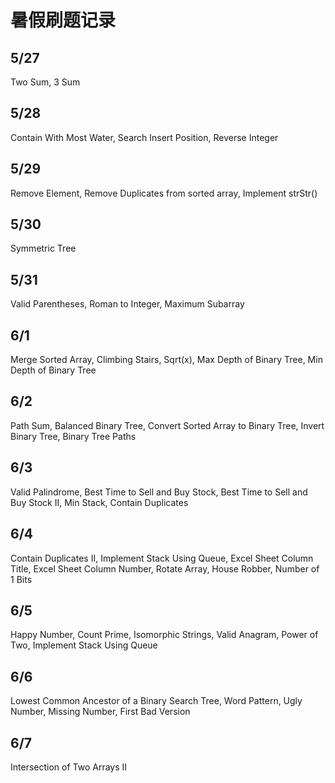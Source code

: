 # 暑假刷题记录
## 5/27 
Two Sum, 3 Sum

## 5/28
Contain With Most Water, Search Insert Position, Reverse Integer

## 5/29
Remove Element, Remove Duplicates from sorted array, Implement strStr()

## 5/30
Symmetric Tree

## 5/31
Valid Parentheses, Roman to Integer, Maximum Subarray

## 6/1
Merge Sorted Array, Climbing Stairs, Sqrt(x), Max Depth of Binary Tree, Min Depth of Binary Tree

## 6/2
Path Sum, Balanced Binary Tree, Convert Sorted Array to Binary Tree, Invert Binary Tree, Binary Tree Paths

## 6/3
Valid Palindrome, Best Time to Sell and Buy Stock, Best Time to Sell and Buy Stock II, Min Stack, Contain Duplicates

## 6/4
Contain Duplicates II, Implement Stack Using Queue, Excel Sheet Column Title, Excel Sheet Column Number, Rotate Array, House Robber, Number of 1 Bits

## 6/5 
Happy Number, Count Prime, Isomorphic Strings, Valid Anagram, Power of Two, Implement Stack Using Queue

## 6/6 
Lowest Common Ancestor of a Binary Search Tree, Word Pattern, Ugly Number, Missing Number, First Bad Version

## 6/7
Intersection of Two Arrays II